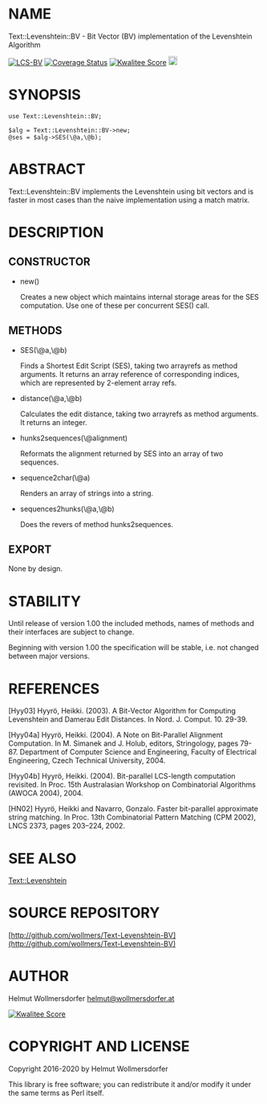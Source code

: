 # NAME

Text::Levenshtein::BV - Bit Vector (BV) implementation of the
                 Levenshtein Algorithm

<div>
    <a href="https://travis-ci.org/wollmers/Text-Levenshtein-BV"><img src="https://travis-ci.org/wollmers/Text-Levenshtein-BV.png" alt="LCS-BV"></a>
    <a href='https://coveralls.io/r/wollmers/Text-Levenshtein-BV?branch=master'><img src='https://coveralls.io/repos/wollmers/Text-Levenshtein-BV/badge.png?branch=master' alt='Coverage Status' /></a>
    <a href='http://cpants.cpanauthors.org/dist/Text-Levenshtein-BV'><img src='http://cpants.cpanauthors.org/dist/Text-Levenshtein-BV.png' alt='Kwalitee Score' /></a>
    <a href="http://badge.fury.io/pl/Text-Levenshtein-BV"><img src="https://badge.fury.io/pl/Text-Levenshtein-BV.svg" alt="CPAN version" height="18"></a>
</div>

# SYNOPSIS

    use Text::Levenshtein::BV;

    $alg = Text::Levenshtein::BV->new;
    @ses = $alg->SES(\@a,\@b);

# ABSTRACT

Text::Levenshtein::BV implements the Levenshtein using bit vectors and
is faster in most cases than the naive implementation using a match matrix.

# DESCRIPTION

## CONSTRUCTOR

- new()

    Creates a new object which maintains internal storage areas
    for the SES computation.  Use one of these per concurrent
    SES() call.

## METHODS

- SES(\\@a,\\@b)

    Finds a Shortest Edit Script (SES), taking two arrayrefs as method
    arguments. It returns an array reference of corresponding
    indices, which are represented by 2-element array refs.

- distance(\\@a,\\@b)

    Calculates the edit distance, taking two arrayrefs as method
    arguments. It returns an integer.

- hunks2sequences(\\@alignment)

    Reformats the alignment returned by SES into an array of two sequences.

- sequence2char(\\@a)

    Renders an array of strings into a string.

- sequences2hunks(\\@a,\\@b)

    Does the revers of method hunks2sequences.

## EXPORT

None by design.

# STABILITY

Until release of version 1.00 the included methods, names of methods and their
interfaces are subject to change.

Beginning with version 1.00 the specification will be stable, i.e. not changed between
major versions.

# REFERENCES

\[Hyy03\]
Hyyrö, Heikki. (2003).
A Bit-Vector Algorithm for Computing Levenshtein and Damerau Edit Distances.
In Nord. J. Comput. 10. 29-39.

\[Hyy04a\]
Hyyrö, Heikki. (2004).
A Note on Bit-Parallel Alignment Computation.
In M. Simanek and J. Holub, editors, Stringology, pages 79-87.
Department of Computer Science and Engineering, Faculty of Electrical
Engineering, Czech Technical University, 2004.

\[Hyy04b\]
Hyyrö, Heikki. (2004).
Bit-parallel LCS-length computation revisited.
In Proc. 15th Australasian Workshop on Combinatorial Algorithms (AWOCA 2004), 2004.

\[HN02\]
Hyyrö, Heikki and Navarro, Gonzalo.
Faster bit-parallel approximate string matching.
In Proc. 13th Combinatorial Pattern Matching (CPM 2002),
LNCS 2373, pages 203–224, 2002.

# SEE ALSO

[Text::Levenshtein](https://metacpan.org/pod/Text%3A%3ALevenshtein)

# SOURCE REPOSITORY

[http://github.com/wollmers/Text-Levenshtein-BV](http://github.com/wollmers/Text-Levenshtein-BV)

# AUTHOR

Helmut Wollmersdorfer <helmut@wollmersdorfer.at>

<div>
    <a href='http://cpants.cpanauthors.org/author/wollmers'><img src='http://cpants.cpanauthors.org/author/wollmers.png' alt='Kwalitee Score' /></a>
</div>

# COPYRIGHT AND LICENSE

Copyright 2016-2020 by Helmut Wollmersdorfer

This library is free software; you can redistribute it and/or modify
it under the same terms as Perl itself.
